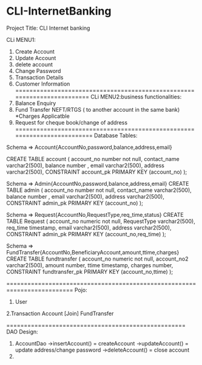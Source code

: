 # CLI-InternetBanking

Project Title: CLI Internet banking

CLi MENU1:
1. Create Account
2. Update Account
3. delete account
4. Change Password
5. Transaction Details
6. Customer Information 
========================================================================
CLi MENU2:business functionalities:
1. Balance Enquiry
2. Fund Transfer NEFT/RTGS ( to another account in the same bank) *Charges Applicatble
3. Request for cheque book/change of address
=========================================================================
Database Tables:


Schema => Account{AccountNo,password,balance,address,email}

CREATE TABLE account
(
  account_no number not null,
  contact_name varchar2(500),
  balance number ,
  email varchar2(500),
  address varchar2(500),
  CONSTRAINT account_pk PRIMARY KEY (account_no)
);


Schema => Admin{AccountNo,password,balance,address,email}
CREATE TABLE admin
(
  account_no number not null,
  contact_name varchar2(500),
  balance number ,
  email varchar2(500),
  address varchar2(500),
  CONSTRAINT admin_pk PRIMARY KEY (account_no)
);

 Schema => Request{AccountNo,RequestType,req_time,status}
 CREATE TABLE Request
(
  account_no numeric not null,
  RequestType varchar2(500),
  req_time timestamp,
  email varchar2(500),
  address varchar2(500),
  CONSTRAINT admin_pk PRIMARY KEY (account_no,req_time)
);
 
Schema => FundTransfer{AccountNo,BeneficiaryAccount,amount,ttime,charges}
CREATE TABLE fundtransfer
(
  account_no numeric not null,
  account_no2 varchar2(500),
  amount number,
  ttime timestamp,
  charges number,
  CONSTRAINT fundtransfer_pk PRIMARY KEY (account_no,ttime)
);
	
=========================================================================
Pojo:
1. User
 
2.Transaction
    Account [Join] FundTransfer
    
	
===================================================
DAO Design:
1. AccountDao
   ->insertAccount() = createAccount
    ->updateAccount() = update address/change password
    ->deleteAccount() = close account
2. 






